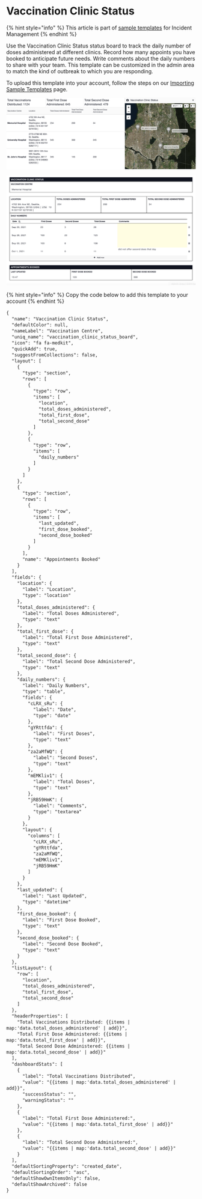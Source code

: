 # Vaccination Clinic Status

{% hint style="info" %}
This article is part of [sample templates](../) for Incident Management
{% endhint %}

Use the Vaccination Clinic Status status board to track the daily number of doses administered at different clinics. Record how many appoints you have booked to anticipate future needs. Write comments about the daily numbers to share with your team. This template can be customized in the admin area to match the kind of outbreak to which you are responding. 

To upload this template into your account, follow the steps on our [Importing Sample Templates](../importing-sample-templates.md) page.

![](<../../../.gitbook/assets/Screen Shot 2021-09-27 at 3.45.21 PM.png>)

![](<../../../.gitbook/assets/Screen Shot 2021-09-27 at 3.49.15 PM.png>)

{% hint style="info" %}
Copy the code below to add this template to your account
{% endhint %}

```
{
  "name": "Vaccination Clinic Status",
  "defaultColor": null,
  "nameLabel": "Vaccination Centre",
  "uniq_name": "vaccination_clinic_status_board",
  "icon": "fa fa-medkit",
  "quickAdd": true,
  "suggestFromCollections": false,
  "layout": [
    {
      "type": "section",
      "rows": [
        {
          "type": "row",
          "items": [
            "location",
            "total_doses_administered",
            "total_first_dose",
            "total_second_dose"
          ]
        },
        {
          "type": "row",
          "items": [
            "daily_numbers"
          ]
        }
      ]
    },
    {
      "type": "section",
      "rows": [
        {
          "type": "row",
          "items": [
            "last_updated",
            "first_dose_booked",
            "second_dose_booked"
          ]
        }
      ],
      "name": "Appointments Booked"
    }
  ],
  "fields": {
    "location": {
      "label": "Location",
      "type": "location"
    },
    "total_doses_administered": {
      "label": "Total Doses Administered",
      "type": "text"
    },
    "total_first_dose": {
      "label": "Total First Dose Administered",
      "type": "text"
    },
    "total_second_dose": {
      "label": "Total Second Dose Administered",
      "type": "text"
    },
    "daily_numbers": {
      "label": "Daily Numbers",
      "type": "table",
      "fields": {
        "cLRX_sRu": {
          "label": "Date",
          "type": "date"
        },
        "gYRttfda": {
          "label": "First Doses",
          "type": "text"
        },
        "za2aMfWQ": {
          "label": "Second Doses",
          "type": "text"
        },
        "mEMKliv1": {
          "label": "Total Doses",
          "type": "text"
        },
        "jRB59HmK": {
          "label": "Comments",
          "type": "textarea"
        }
      },
      "layout": {
        "columns": [
          "cLRX_sRu",
          "gYRttfda",
          "za2aMfWQ",
          "mEMKliv1",
          "jRB59HmK"
        ]
      }
    },
    "last_updated": {
      "label": "Last Updated",
      "type": "datetime"
    },
    "first_dose_booked": {
      "label": "First Dose Booked",
      "type": "text"
    },
    "second_dose_booked": {
      "label": "Second Dose Booked",
      "type": "text"
    }
  },
  "listLayout": {
    "row": [
      "location",
      "total_doses_administered",
      "total_first_dose",
      "total_second_dose"
    ]
  },
  "headerProperties": [
    "Total Vaccinations Distributed: {{items | map:'data.total_doses_administered' | add}}",
    "Total First Dose Administered: {{items | map:'data.total_first_dose' | add}}",
    "Total Second Dose Administered: {{items | map:'data.total_second_dose' | add}}"
  ],
  "dashboardStats": [
    {
      "label": "Total Vaccinations Distributed",
      "value": "{{items | map:'data.total_doses_administered' | add}}",
      "successStatus": "",
      "warningStatus": ""
    },
    {
      "label": "Total First Dose Administered:",
      "value": "{{items | map:'data.total_first_dose' | add}}"
    },
    {
      "label": "Total Second Dose Administered:",
      "value": "{{items | map:'data.total_second_dose' | add}}"
    }
  ],
  "defaultSortingProperty": "created_date",
  "defaultSortingOrder": "asc",
  "defaultShowOwnItemsOnly": false,
  "defaultShowArchived": false
}
```

